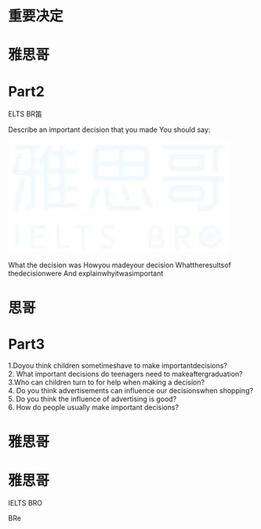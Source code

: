 # 重要决定  

# 雅思哥  

# Part2  

ELTS BR笛  

Describe an important decision that you made You should say:  

![](images/897b22224c0876d1a91c2bc1637e1fd0cc17fec4ac598395f237e8abd12f0ec0.jpg)  

What the decision was Howyou madeyour decision Whattheresultsof thedecisionwere And explainwhyitwasimportant  

# 思哥  

# Part3  

1.Doyou think children sometimeshave to make importantdecisions?   
2. What important decisions do teenagers need to makeaftergraduation?   
3.Who can children turn to for help when making a decision?   
4. Do you think advertisements can influence our decisionswhen shopping?   
5. Do you think the influence of advertising is good?   
6. How do people usually make important decisions?  

# 雅思哥  

# 雅思哥  

IELTS BRO  

BRe  